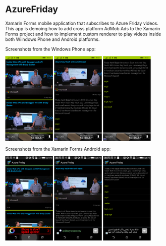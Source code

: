 # AzureFriday
Xamarin Forms mobile application that subscribes to Azure Friday videos.
This app is demoing how to add cross platform AdMob Ads to the Xamarin Forms project and how to implement custom renderer to play videos inside both Wiindows Phone and Android platforms.

Screenshots from the Windows Phone app:

<img width="30%" src="https://github.com/HoussemDellai/AzureFriday/blob/master/items/wp_ss_20151026_0001.png?raw=true"/>
<img width="30%" src="https://github.com/HoussemDellai/AzureFriday/blob/master/items/wp_ss_20151026_0004.png?raw=true"/>
<img width="30%" src="https://github.com/HoussemDellai/AzureFriday/blob/master/items/wp_ss_20151026_0005.png?raw=true"/>

Screenshots from the Xamarin Forms Android app:

<img width="30%" src="https://github.com/HoussemDellai/AzureFriday/blob/master/items/Screenshot_2015-10-26-18-54-21.png?raw=true"/>
<img width="30%" src="https://github.com/HoussemDellai/AzureFriday/blob/master/items/Screenshot_2015-10-26-18-55-38.png?raw=true"/>
<img width="30%" src="https://github.com/HoussemDellai/AzureFriday/blob/master/items/Screenshot_2015-10-26-18-55-47.png?raw=true"/>
